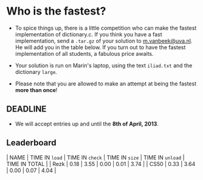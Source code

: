 # Who is the fastest?

* To spice things up, there is a little competition who can make the fastest
  implementation of dictionary.c. If you think you have a fast implementation,
  send a `.tar.gz` of your solution to <m.vanbeek@uva.nl>. He will add you in
  the table below. If you turn out to have the fastest implementation of all
  students, a fabulous price awaits.

* Your solution is run on Marin's laptop, using the text `iliad.txt` and the
  dictionary `large`.

* Please note that you are allowed to make an attempt at being the fastest
  **more than once**!

## DEADLINE

* We will accept entries up and until the **8th of April, 2013**.

## Leaderboard

  | NAME | TIME IN `load` | TIME IN `check` | TIME IN `size` | TIME IN `unload` | TIME IN TOTAL | 
  | Rezk | 0.18 | 3.55 | 0.00 | 0.01 | 3.74 |
  | CS50 | 0.33 | 3.64 | 0.00 | 0.07 | 4.04 |

